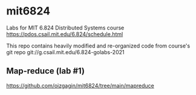 # mit6824
Labs for MIT 6.824 Distributed Systems course https://pdos.csail.mit.edu/6.824/schedule.html

This repo contains heavily modified and re-organized code from course's git repo git://g.csail.mit.edu/6.824-golabs-2021

## Map-reduce (lab #1)

https://github.com/oizgagin/mit6824/tree/main/mapreduce
